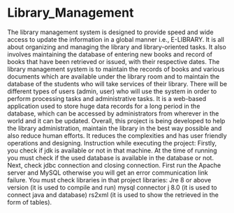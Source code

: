 # Library_Management
 The library management system is designed to provide speed and wide access to update the information in a global manner i.e., E-LIBRARY. It is all about organizing and managing the library and library-oriented tasks. It also involves maintaining the database of entering new books and record of books that have been retrieved or issued, with their respective dates.
The library management system is to maintain the records of books and various documents which are available under the library room and to maintain the database of the students who will take services of their library. There will be different types of users (admin, user) who will use the system in order to perform processing tasks and administrative tasks. It is a web-based application used to store huge data records for a long period in the database, which can be accessed by administrators from wherever in the world and it can be updated.
Overall, this project is being developed to help the library administration, maintain the library in the best way possible and also reduce human efforts. It reduces the complexities and has user friendly operations and designing.
Instruction while executing the project:
Firstly, you check if jdk is available or not in that machine. 
At the time of running you must check if the used database is available in the database or not.
Next, check jdbc connection and closing connection.
First run the Apache server and MySQL otherwise you will get an error communication link failure.
You must check libraries in that project libraries:
Jre 8 or above version (it is used to compile and run)
mysql connector j 8.0 (it is used to connect java and database)
rs2xml (it is used to show the retrieved in the form of tables).
